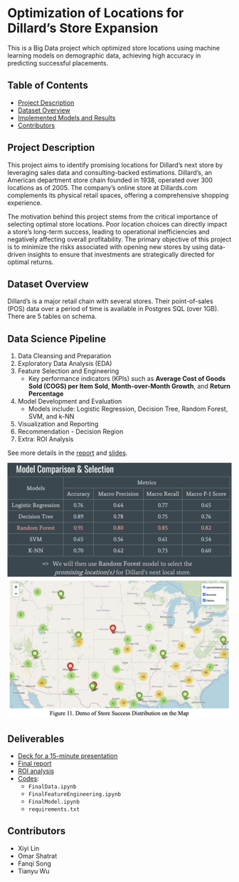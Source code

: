 # Optimization of Locations for Dillard’s Store Expansion

This is a Big Data project which optimized store locations using machine learning models on demographic data, achieving high accuracy in predicting successful placements.

## Table of Contents
- [Project Description](#project-description)
- [Dataset Overview](#dataset-overview)
- [Implemented Models and Results](#implemented-models-and-results)
- [Contributors](#contributors)

## Project Description
This project aims to identify promising locations for Dillard’s next store by leveraging sales data and consulting-backed estimations. Dillard’s, an American department store chain founded in 1938, operated over 300 locations as of 2005. The company’s online store at Dillards.com complements its physical retail spaces, offering a comprehensive shopping experience.

The motivation behind this project stems from the critical importance of selecting optimal store locations. Poor location choices can directly impact a store’s long-term success, leading to operational inefficiencies and negatively affecting overall profitability. The primary objective of this project is to minimize the risks associated with opening new stores by using data-driven insights to ensure that investments are strategically directed for optimal returns.

## Dataset Overview
Dillard’s is a major retail chain with several stores. Their point-of-sales (POS) data over a period of time is available in Postgres SQL (over 1GB). There are 5 tables on schema. 

## Data Science Pipeline

1. Data Cleansing and Preparation
2. Exploratory Data Analysis (EDA)
3. Feature Selection and Engineering
    - Key performance indicators (KPIs) such as **Average Cost of Goods Sold (COGS) per Item Sold**, **Month-over-Month Growth**, and **Return Percentage**
4. Model Development and Evaluation
    - Models include: Logistic Regression, Decision Tree, Random Forest, SVM, and k-NN
5. Visualization and Reporting
6. Recommendation - Decision Region
7. Extra: ROI Analysis

See more details in the [report](Dillards_Final_Report.pdf) and [slides](Dillards_Presentation.pdf).

![Model Evaluation](Model_eval.png)
![Store Demo](Store_demo.png)

## Deliverables

- [Deck for a 15-minute presentation](Dillards_Presentation.pdf)
- [Final report](Dillards_Final_Report.pdf)
- [ROI analysis](Dillards_ROI.xlsx)
- [Codes](Codes/): 
    - `FinalData.ipynb`
    - `FinalFeatureEngineering.ipynb`
    - `FinalModel.ipynb`
    - `requirements.txt`

## Contributors
- Xiyi Lin
- Omar Shatrat 
- Fanqi Song
- Tianyu Wu

